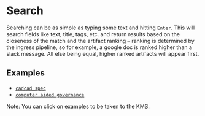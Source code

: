 # Search

Searching can be as simple as typing some text and hitting `Enter`. This will search fields like text, title, tags, etc. and return results based on the closeness of the match and the artifact ranking – ranking is determined by the ingress pipeline, so for example, a google doc is ranked higher than a slack message. All else being equal, higher ranked artifacts will appear first.

## Examples

- [`cadcad spec`](https://kms.block.science/search?q=cadcad+spec)
- [`computer aided governance`](https://kms.block.science/search?q=computer+aided+governance)

Note: You can click on examples to be taken to the KMS.
